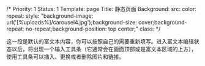 /*
Priority: 1
Status: 1
Template: page
Title: 静态页面
Background:
  src: 
  color: 
  repeat: 
  style: "background-image: url('[%uploads%]/carousel4.jpg');background-size: cover;background-repeat: no-repeat;background-position: top center;"
  class: 
*/
<p>这一段是默认的富文本内容，你可以按照自己的需要重新填写。进入富文本编辑状态以后，将出现一个输入工具条（它通常会在画面顶部或是富文本区域的上方），使用工具条可以插入、更换或者删除图片和链接。</p>
